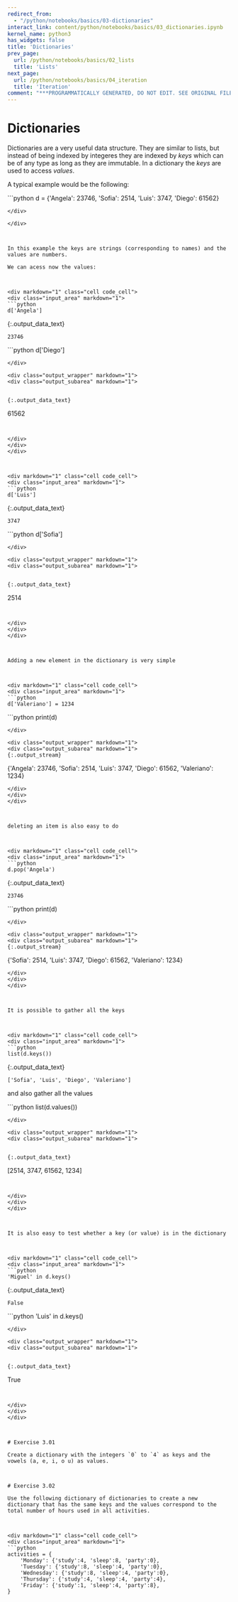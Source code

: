 ```yaml
---
redirect_from:
  - "/python/notebooks/basics/03-dictionaries"
interact_link: content/python/notebooks/basics/03_dictionaries.ipynb
kernel_name: python3
has_widgets: false
title: 'Dictionaries'
prev_page:
  url: /python/notebooks/basics/02_lists
  title: 'Lists'
next_page:
  url: /python/notebooks/basics/04_iteration
  title: 'Iteration'
comment: "***PROGRAMMATICALLY GENERATED, DO NOT EDIT. SEE ORIGINAL FILES IN /content***"
---
```



# Dictionaries

Dictionaries are a very useful data structure. They are similar to lists, but instead
of being indexed by integeres they are indexed by *keys* which can be of any type as long 
as they are immutable.  In a dictionary the *keys* are used to access *values*. 

A typical example would be the following:



<div markdown="1" class="cell code_cell">
<div class="input_area" markdown="1">
```python
d = {'Angela':  23746, 'Sofia': 2514, 'Luis': 3747, 'Diego': 61562}

```
</div>

</div>



In this example the keys are strings (corresponding to names) and the values are numbers.

We can acess now the values:



<div markdown="1" class="cell code_cell">
<div class="input_area" markdown="1">
```python
d['Angela']

```
</div>

<div class="output_wrapper" markdown="1">
<div class="output_subarea" markdown="1">


{:.output_data_text}
```
23746
```


</div>
</div>
</div>



<div markdown="1" class="cell code_cell">
<div class="input_area" markdown="1">
```python
d['Diego']

```
</div>

<div class="output_wrapper" markdown="1">
<div class="output_subarea" markdown="1">


{:.output_data_text}
```
61562
```


</div>
</div>
</div>



<div markdown="1" class="cell code_cell">
<div class="input_area" markdown="1">
```python
d['Luis']

```
</div>

<div class="output_wrapper" markdown="1">
<div class="output_subarea" markdown="1">


{:.output_data_text}
```
3747
```


</div>
</div>
</div>



<div markdown="1" class="cell code_cell">
<div class="input_area" markdown="1">
```python
d['Sofia']

```
</div>

<div class="output_wrapper" markdown="1">
<div class="output_subarea" markdown="1">


{:.output_data_text}
```
2514
```


</div>
</div>
</div>



Adding a new element in the dictionary is very simple



<div markdown="1" class="cell code_cell">
<div class="input_area" markdown="1">
```python
d['Valeriano'] = 1234

```
</div>

</div>



<div markdown="1" class="cell code_cell">
<div class="input_area" markdown="1">
```python
print(d)

```
</div>

<div class="output_wrapper" markdown="1">
<div class="output_subarea" markdown="1">
{:.output_stream}
```
{'Angela': 23746, 'Sofia': 2514, 'Luis': 3747, 'Diego': 61562, 'Valeriano': 1234}
```
</div>
</div>
</div>



deleting an item is also easy to do



<div markdown="1" class="cell code_cell">
<div class="input_area" markdown="1">
```python
d.pop('Angela')

```
</div>

<div class="output_wrapper" markdown="1">
<div class="output_subarea" markdown="1">


{:.output_data_text}
```
23746
```


</div>
</div>
</div>



<div markdown="1" class="cell code_cell">
<div class="input_area" markdown="1">
```python
print(d)

```
</div>

<div class="output_wrapper" markdown="1">
<div class="output_subarea" markdown="1">
{:.output_stream}
```
{'Sofia': 2514, 'Luis': 3747, 'Diego': 61562, 'Valeriano': 1234}
```
</div>
</div>
</div>



It is possible to gather all the keys



<div markdown="1" class="cell code_cell">
<div class="input_area" markdown="1">
```python
list(d.keys())

```
</div>

<div class="output_wrapper" markdown="1">
<div class="output_subarea" markdown="1">


{:.output_data_text}
```
['Sofia', 'Luis', 'Diego', 'Valeriano']
```


</div>
</div>
</div>



and also gather all the values



<div markdown="1" class="cell code_cell">
<div class="input_area" markdown="1">
```python
list(d.values())

```
</div>

<div class="output_wrapper" markdown="1">
<div class="output_subarea" markdown="1">


{:.output_data_text}
```
[2514, 3747, 61562, 1234]
```


</div>
</div>
</div>



It is also easy to test whether a key (or value) is in the dictionary



<div markdown="1" class="cell code_cell">
<div class="input_area" markdown="1">
```python
'Miguel' in d.keys()

```
</div>

<div class="output_wrapper" markdown="1">
<div class="output_subarea" markdown="1">


{:.output_data_text}
```
False
```


</div>
</div>
</div>



<div markdown="1" class="cell code_cell">
<div class="input_area" markdown="1">
```python
'Luis' in d.keys()

```
</div>

<div class="output_wrapper" markdown="1">
<div class="output_subarea" markdown="1">


{:.output_data_text}
```
True
```


</div>
</div>
</div>



# Exercise 3.01

Create a dictionary with the integers `0` to `4` as keys and the vowels (a, e, i, o u) as values.



# Exercise 3.02

Use the following dictionary of dictionaries to create a new dictionary that has the same keys and the values correspond to the total number of hours used in all activities.



<div markdown="1" class="cell code_cell">
<div class="input_area" markdown="1">
```python
activities = {
    'Monday': {'study':4, 'sleep':8, 'party':0},
    'Tuesday': {'study':8, 'sleep':4, 'party':0},
    'Wednesday': {'study':8, 'sleep':4, 'party':0},
    'Thursday': {'study':4, 'sleep':4, 'party':4},
    'Friday': {'study':1, 'sleep':4, 'party':8},
}

```
</div>

</div>

